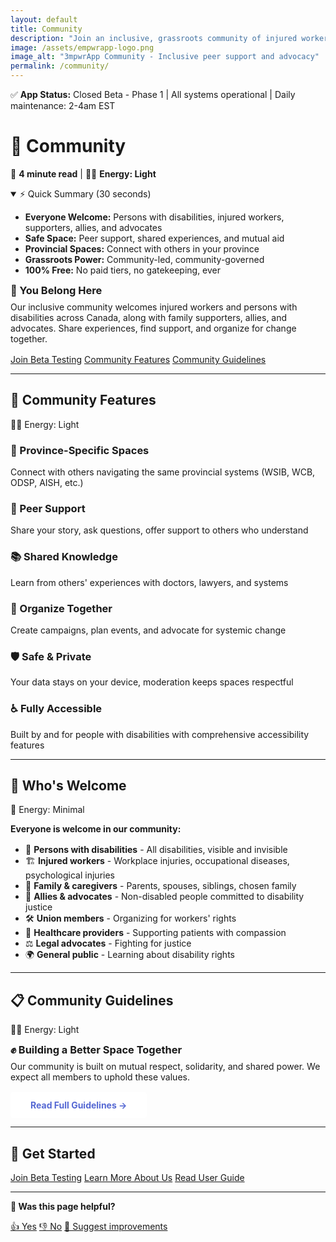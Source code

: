 ```yaml
---
layout: default
title: Community
description: "Join an inclusive, grassroots community of injured workers, persons with disabilities, and allies. Safe spaces for peer support, advocacy, learning, and collective action. Everyone welcome."
image: /assets/empwrapp-logo.png
image_alt: "3mpwrApp Community - Inclusive peer support and advocacy"
permalink: /community/
---
```


<link rel="stylesheet" href="{{ '/assets/css/page-enhancements.css' | relative_url }}">

<div class="status-banner" role="status" aria-live="polite">
  <span class="status-indicator">✅</span> 
  <strong>App Status:</strong> Closed Beta - Phase 1 | All systems operational | Daily maintenance: 2-4am EST
</div>

# 🤝 Community

📖 **4 minute read** | 🔋🔋 **Energy: Light**

<details class="tldr-box" open>
  <summary>⚡ Quick Summary (30 seconds)</summary>
  <ul>
    <li><strong>Everyone Welcome:</strong> Persons with disabilities, injured workers, supporters, allies, and advocates</li>
    <li><strong>Safe Space:</strong> Peer support, shared experiences, and mutual aid</li>
    <li><strong>Provincial Spaces:</strong> Connect with others in your province</li>
    <li><strong>Grassroots Power:</strong> Community-led, community-governed</li>
    <li><strong>100% Free:</strong> No paid tiers, no gatekeeping, ever</li>
  </ul>
</details>

<div class="gradient-banner">
  <h3 style="margin: 0 0 0.5rem;">💚 You Belong Here</h3>
  <p style="margin: 0 0 1rem;">Our inclusive community welcomes injured workers and persons with disabilities across Canada, along with family supporters, allies, and advocates. Share experiences, find support, and organize for change together.</p>
</div>

<div class="button-group">
  <a href="/beta/" class="btn btn-primary">Join Beta Testing</a>
  <a href="/user-guide#community" class="btn btn-secondary">Community Features</a>
  <a href="/community/guidelines/" class="btn btn-secondary">Community Guidelines</a>
</div>

---

## 🌟 Community Features

<span class="energy-cost" data-energy="2" aria-label="Energy cost: light">🔋🔋 Energy: Light</span>

<div class="features-grid">
  <div class="feature-box">
    <h3>💬 Province-Specific Spaces</h3>
    <p>Connect with others navigating the same provincial systems (WSIB, WCB, ODSP, AISH, etc.)</p>
  </div>
  
  <div class="feature-box">
    <h3>🤲 Peer Support</h3>
    <p>Share your story, ask questions, offer support to others who understand</p>
  </div>
  
  <div class="feature-box">
    <h3>📚 Shared Knowledge</h3>
    <p>Learn from others' experiences with doctors, lawyers, and systems</p>
  </div>
  
  <div class="feature-box">
    <h3>📣 Organize Together</h3>
    <p>Create campaigns, plan events, and advocate for systemic change</p>
  </div>
  
  <div class="feature-box">
    <h3>🛡️ Safe & Private</h3>
    <p>Your data stays on your device, moderation keeps spaces respectful</p>
  </div>
  
  <div class="feature-box">
    <h3>♿ Fully Accessible</h3>
    <p>Built by and for people with disabilities with comprehensive accessibility features</p>
  </div>
</div>

---

## 👥 Who's Welcome

<span class="energy-cost" data-energy="1" aria-label="Energy cost: minimal">🔋 Energy: Minimal</span>

<div class="info-box-light">
  <p style="margin: 0 0 1rem;"><strong>Everyone is welcome in our community:</strong></p>
  
  <ul style="margin: 0; padding-left: 1.5rem;">
    <li>🦽 <strong>Persons with disabilities</strong> - All disabilities, visible and invisible</li>
    <li>🏗️ <strong>Injured workers</strong> - Workplace injuries, occupational diseases, psychological injuries</li>
    <li>💙 <strong>Family & caregivers</strong> - Parents, spouses, siblings, chosen family</li>
    <li>🤝 <strong>Allies & advocates</strong> - Non-disabled people committed to disability justice</li>
    <li>🛠️ <strong>Union members</strong> - Organizing for workers' rights</li>
    <li>🏥 <strong>Healthcare providers</strong> - Supporting patients with compassion</li>
    <li>⚖️ <strong>Legal advocates</strong> - Fighting for justice</li>
    <li>🌍 <strong>General public</strong> - Learning about disability rights</li>
  </ul>
</div>

---

## 📋 Community Guidelines

<span class="energy-cost" data-energy="2" aria-label="Energy cost: light">🔋🔋 Energy: Light</span>

<div class="gradient-banner-pink">
  <h3 style="margin: 0 0 0.5rem;">✊ Building a Better Space Together</h3>
  <p style="margin: 0 0 1rem;">Our community is built on mutual respect, solidarity, and shared power. We expect all members to uphold these values.</p>
  <a href="/community/guidelines/" class="cta-button" style="display: inline-block; background: var(--card-bg, #ffffff); color: #5568d3; padding: 0.75rem 2rem; border-radius: 4px; font-weight: bold; text-decoration: none; transition: transform 0.2s;" onmouseover="this.style.transform='scale(1.05)'" onmouseout="this.style.transform='scale(1)'">Read Full Guidelines →</a>
</div>

---

## 🚀 Get Started

<div class="button-group">
  <a href="/beta/" class="btn btn-primary">Join Beta Testing</a>
  <a href="/about/" class="btn btn-secondary">Learn More About Us</a>
  <a href="/user-guide/" class="btn btn-secondary">Read User Guide</a>
</div>

---

<div class="page-feedback" role="complementary">
  <p><strong>💬 Was this page helpful?</strong></p>
  <p>
    <a href="/feedback?page=community&helpful=yes" class="feedback-btn feedback-yes">👍 Yes</a>
    <a href="/feedback?page=community&helpful=no" class="feedback-btn feedback-no">👎 No</a>
    <a href="/feedback?page=community" class="feedback-btn feedback-suggest">📝 Suggest improvements</a>
  </p>
</div>
